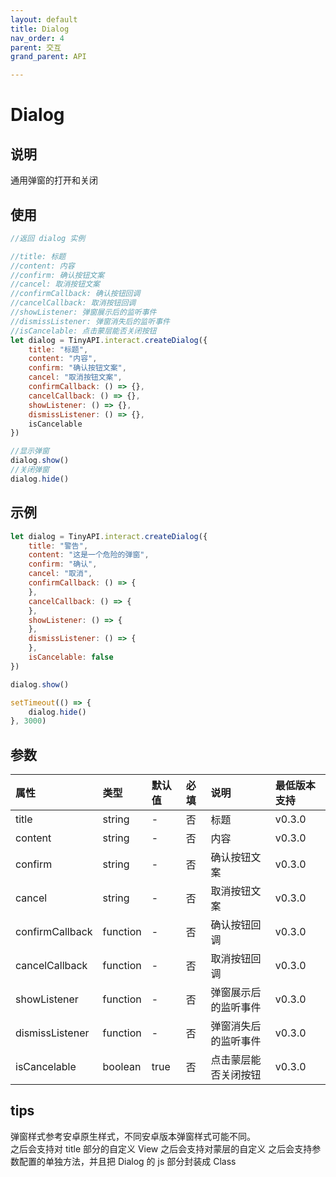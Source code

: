 ```yaml
---
layout: default 
title: Dialog 
nav_order: 4 
parent: 交互 
grand_parent: API

---
```


# Dialog

## 说明

通用弹窗的打开和关闭

## 使用

```javascript
//返回 dialog 实例

//title: 标题
//content: 内容
//confirm: 确认按钮文案
//cancel: 取消按钮文案
//confirmCallback: 确认按钮回调
//cancelCallback: 取消按钮回调
//showListener: 弹窗展示后的监听事件
//dismissListener: 弹窗消失后的监听事件
//isCancelable: 点击蒙层能否关闭按钮
let dialog = TinyAPI.interact.createDialog({
    title: "标题",
    content: "内容",
    confirm: "确认按钮文案",
    cancel: "取消按钮文案",
    confirmCallback: () => {},
    cancelCallback: () => {},
    showListener: () => {},
    dismissListener: () => {},
    isCancelable
})

//显示弹窗
dialog.show()
//关闭弹窗
dialog.hide()
```

## 示例

```javascript
let dialog = TinyAPI.interact.createDialog({
    title: "警告",
    content: "这是一个危险的弹窗",
    confirm: "确认",
    cancel: "取消",
    confirmCallback: () => {
    },
    cancelCallback: () => {
    },
    showListener: () => {
    },
    dismissListener: () => {
    },
    isCancelable: false
})

dialog.show()

setTimeout(() => {
    dialog.hide()
}, 3000)
```

## 参数

| 属性 | 类型 | 默认值 | 必填  | 说明 | 最低版本支持 |
|:----|:----|:------|:----|:----|:-----------|
| title | string | - | 否   | 标题 | v0.3.0 |
| content | string | - | 否   | 内容 | v0.3.0 |
| confirm | string | - | 否   | 确认按钮文案 | v0.3.0 |
| cancel | string | - | 否   | 取消按钮文案 | v0.3.0 |
| confirmCallback | function | - | 否   | 确认按钮回调 | v0.3.0 |
| cancelCallback | function | - | 否   | 取消按钮回调 | v0.3.0 |
| showListener | function | - | 否   | 弹窗展示后的监听事件 | v0.3.0 |
| dismissListener | function | - | 否   | 弹窗消失后的监听事件 | v0.3.0 |
| isCancelable | boolean | true | 否   | 点击蒙层能否关闭按钮 | v0.3.0 |

## tips

弹窗样式参考安卓原生样式，不同安卓版本弹窗样式可能不同。  
之后会支持对 title 部分的自定义 View 之后会支持对蒙层的自定义 之后会支持参数配置的单独方法，并且把 Dialog 的 js 部分封装成 Class